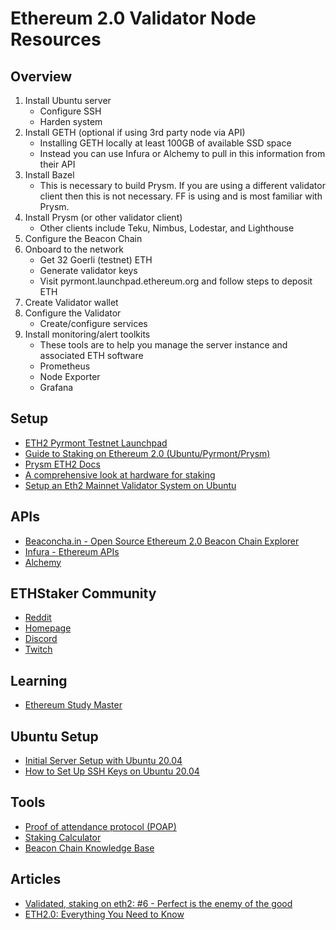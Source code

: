 # Ethereum 2.0 Validator Node Resources

## Overview

1. Install Ubuntu server
    * Configure SSH
    * Harden system
2. Install GETH (optional if using 3rd party node via API)
    * Installing GETH locally at least 100GB of available SSD space
    * Instead you can use Infura or Alchemy to pull in this information from their API
3. Install Bazel
    * This is necessary to build Prysm. If you are using a different validator client then this is not necessary. FF is using and is most familiar with Prysm.
4. Install Prysm (or other validator client)
    * Other clients include Teku, Nimbus, Lodestar, and Lighthouse
5. Configure the Beacon Chain
6. Onboard to the network
    * Get 32 Goerli (testnet) ETH
    * Generate validator keys
    * Visit pyrmont.launchpad.ethereum.org and follow steps to deposit ETH
7. Create Validator wallet
8. Configure the Validator
    * Create/configure services
9. Install monitoring/alert toolkits
    * These tools are to help you manage the server instance and associated ETH software
    * Prometheus
    * Node Exporter
    * Grafana

## Setup

* [ETH2 Pyrmont Testnet Launchpad](https://pyrmont.launchpad.ethereum.org/en/)
* [Guide to Staking on Ethereum 2.0 (Ubuntu/Pyrmont/Prysm)](https://someresat.medium.com/guide-to-staking-on-ethereum-2-0-ubuntu-pyrmont-prysm-a10b5129c7e3)
* [Prysm ETH2 Docs](https://docs.prylabs.network/docs/getting-started)
* [A comprehensive look at hardware for staking](https://www.reddit.com/r/ethstaker/comments/ggmbvd/a_comprehensive_look_at_hardware_for_staking/)
* [Setup an Eth2 Mainnet Validator System on Ubuntu](https://github.com/metanull-operator/eth2-ubuntu)

## APIs

* [Beaconcha.in - Open Source Ethereum 2.0 Beacon Chain Explorer](https://beaconcha.in/)
* [Infura - Ethereum APIs](https://infura.io/)
* [Alchemy](https://www.alchemy.com/enhanced-apis)

## ETHStaker Community

* [Reddit](https://www.reddit.com/r/ethstaker)
* [Homepage](https://ethstaker.cc/)
* [Discord](http://invite.gg/ethstaker)
* [Twitch](https://www.twitch.tv/ethstaker/)

## Learning

* [Ethereum Study Master](https://ethereumstudymaster.com/)

## Ubuntu Setup

* [Initial Server Setup with Ubuntu 20.04](https://www.digitalocean.com/community/tutorials/initial-server-setup-with-ubuntu-20-04)
* [How to Set Up SSH Keys on Ubuntu 20.04](https://www.digitalocean.com/community/tutorials/how-to-set-up-ssh-keys-on-ubuntu-20-04)

## Tools

* [Proof of attendance protocol (POAP)](https://app.poap.xyz/)
* [Staking Calculator](https://beaconcha.in/calculator)
* [Beacon Chain Knowledge Base](https://kb.beaconcha.in/)

## Articles

* [Validated, staking on eth2: #6 - Perfect is the enemy of the good](https://blog.ethereum.org/2020/12/10/validated-perfect-is-the-enemy-of-the-good/)
* [ETH2.0: Everything You Need to Know](https://medium.com/mycrypto/eth2-0-everything-you-need-to-know-eb32fbfe0bd)